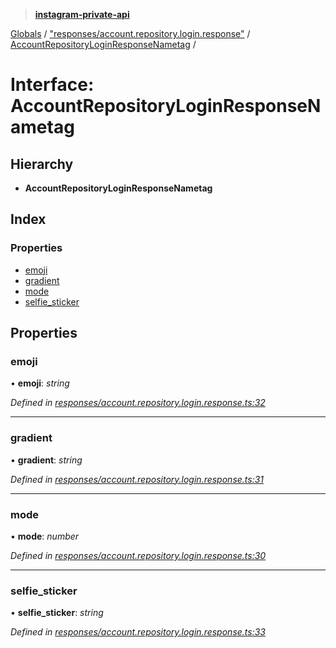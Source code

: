 > **[instagram-private-api](../README.md)**

[Globals](../README.md) / ["responses/account.repository.login.response"](../modules/_responses_account_repository_login_response_.md) / [AccountRepositoryLoginResponseNametag](_responses_account_repository_login_response_.accountrepositoryloginresponsenametag.md) /

# Interface: AccountRepositoryLoginResponseNametag

## Hierarchy

* **AccountRepositoryLoginResponseNametag**

## Index

### Properties

* [emoji](_responses_account_repository_login_response_.accountrepositoryloginresponsenametag.md#emoji)
* [gradient](_responses_account_repository_login_response_.accountrepositoryloginresponsenametag.md#gradient)
* [mode](_responses_account_repository_login_response_.accountrepositoryloginresponsenametag.md#mode)
* [selfie_sticker](_responses_account_repository_login_response_.accountrepositoryloginresponsenametag.md#selfie_sticker)

## Properties

###  emoji

• **emoji**: *string*

*Defined in [responses/account.repository.login.response.ts:32](https://github.com/dilame/instagram-private-api/blob/173bc62/src/responses/account.repository.login.response.ts#L32)*

___

###  gradient

• **gradient**: *string*

*Defined in [responses/account.repository.login.response.ts:31](https://github.com/dilame/instagram-private-api/blob/173bc62/src/responses/account.repository.login.response.ts#L31)*

___

###  mode

• **mode**: *number*

*Defined in [responses/account.repository.login.response.ts:30](https://github.com/dilame/instagram-private-api/blob/173bc62/src/responses/account.repository.login.response.ts#L30)*

___

###  selfie_sticker

• **selfie_sticker**: *string*

*Defined in [responses/account.repository.login.response.ts:33](https://github.com/dilame/instagram-private-api/blob/173bc62/src/responses/account.repository.login.response.ts#L33)*